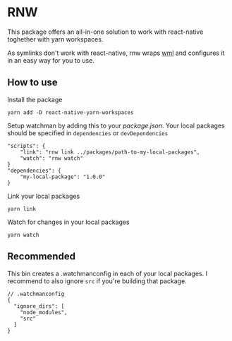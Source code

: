 # RNW

This package offers an all-in-one solution to work with react-native toghether with yarn workspaces.

As symlinks don't work with react-native, rnw wraps [wml](https://github.com/wix/wml) and configures it in an easy way for you to use.

## How to use

Install the package

```
yarn add -D react-native-yarn-workspaces
```

Setup watchman by adding this to your *package.json*.
Your local packages should be specified in `dependencies` or `devDependencies`

```
"scripts": {
    "link": "rnw link ../packages/path-to-my-local-packages",
    "watch": "rnw watch"
}
"dependencies": {
    "my-local-package": "1.0.0"
}
```

Link your local packages

```
yarn link
```

Watch for changes in your local packages

```
yarn watch
```

## Recommended

This bin creates a .watchmanconfig in each of your local packages. I recommend to also ignore `src` if you're building that package.

```
// .watchmanconfig
{
  "ignore_dirs": [
    "node_modules",
    "src"
  ]
}
```